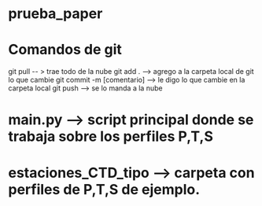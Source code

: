 # prueba_paper

# Comandos de git
git pull  -- > trae todo de la nube
git add . --> agrego a la carpeta local de git lo que cambie
git commit -m [comentario] --> le digo lo que cambie en la carpeta local
git push --> se lo manda a la nube

# main.py --> script principal donde se trabaja sobre los perfiles P,T,S
# estaciones_CTD_tipo --> carpeta con perfiles de P,T,S de ejemplo. 
